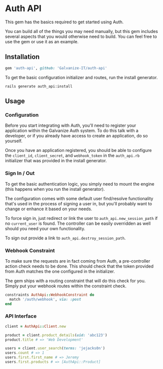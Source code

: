 Auth API
========

This gem has the basics required to get started using Auth. 

You can build all of the things you may need manually, but this gem includes several aspects that you would otherwise need to build. You can feel free to use the gem or use it as an example.

## Installation

```ruby
gem 'auth-api', github: 'Galvanize-IT/auth-api'
```

To get the basic configuration initializer and routes, run the install generator.

```shell
rails generate auth_api:install
```

## Usage

### Configuration

Before you start integrating with Auth, you'll need to register your application within the Galvanize Auth system. To do this talk with a developer, or if you already have access to create an application, do so yourself.

Once you have an application registered, you should be able to configure the `client_id`, `client_secret`, and `webhook_token` in the `auth_api.rb` initializer that was provided in the install generator.

### Sign In / Out

To get the basic authentication logic, you simply need to mount the engine (this happens when you run the install generator).

The configuration comes with some default user find/resolve functionality that's used in the process of signing a user in, but you'll probably want to change or enhance it based on your needs.

To force sign in, just redirect or link the user to `auth_api.new_session_path` if no `current_user` is found. The controller can be easily overridden as well should you need your own functionality.

To sign out provide a link to `auth_api.destroy_session_path`.

### Webhook Constraint

To make sure the requests are in fact coming from Auth, a pre-controller action check needs to be done. This should check that the token provided from Auth matches the one configured in the initializer.

The gem ships with a routing constraint that will do this check for you. Simply put your webhook routes within the constraint check. 

```ruby
constraints AuthApi::WebhookConstraint do
  match '/auth/webhook', via: :post
end
```

### API Interface

```ruby
client = AuthApi::Client.new

product = client.product_details(uid: 'abc123')
product.title # => 'Web Development'

users = client.user_search(terms: 'jejacks0n')
users.count # => 1 
users.first.first_name # => Jeremy
users.first.products # => [AuthApi::Product]
```
